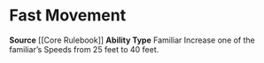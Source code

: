 ﻿---
ability_type: Familiar
actions: null
frequency: null
id: '6'
name: Fast Movement
rarity: Common
requirement: null
source: '[[DATABASE/source/Core Rulebook|Core Rulebook]]'
trait: null
type: Familiar Ability

---
# Fast Movement

**Source** [[Core Rulebook]] 
**Ability Type** Familiar
Increase one of the familiar’s Speeds from 25 feet to 40 feet.